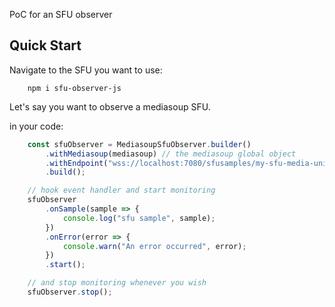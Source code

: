 PoC for an SFU observer

## Quick Start

Navigate to the SFU you want to use:

```shell
    npm i sfu-observer-js
```

Let's say you want to observe a mediasoup SFU.

in your code:

```javascript
    const sfuObserver = MediasoupSfuObserver.builder()
        .withMediasoup(mediasoup) // the mediasoup global object
        .withEndpoint("wss://localhost:7080/sfusamples/my-sfu-media-unit") // the observer access point for sfu samples
        .build();

    // hook event handler and start monitoring
    sfuObserver
        .onSample(sample => {
            console.log("sfu sample", sample);
        })
        .onError(error => {
            console.warn("An error occurred", error);
        })
        .start();

    // and stop monitoring whenever you wish
    sfuObserver.stop();
```
